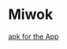 # Miwok

[apk for the App](https://github.com/atulsharma20may/Miwok/releases/download/v1/app-debug.apk)
